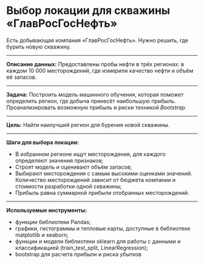 # Выбор локации для скважины «ГлавРосГосНефть»
Есть добывающая компания «ГлавРосГосНефть». Нужно решить, где бурить новую скважину.

____
**Описание данных:** Предоставлены пробы нефти в трёх регионах: в каждом 10 000 месторождений, где измерили качество нефти и объём её запасов.

____
**Задача:** Построить модель машинного обучения, которая поможет определить регион, где добыча принесёт наибольшую прибыль. Проанализировать возможную прибыль и риски техникой *Bootstrap.*

____
**Цель:** Найти наилучший регион для бурения новой скважины. 

____
**Шаги для выбора локации:**

- В избранном регионе ищут месторождения, для каждого определяют значения признаков;
- Строят модель и оценивают объём запасов;
- Выбирают месторождения с самым высокими оценками значений. Количество месторождений зависит от бюджета компании и стоимости разработки одной скважины;
- Прибыль равна суммарной прибыли отобранных месторождений.

____
**Используемые инструменты:**
* функции библиотеки Pandas;
* графики, гистограммы и тепловые карты, доступные в библиотеке matplotlib и seaborn;
* функции и модели библиотеки sklearn для работы с данными и классификацией (train_test_split, LinearRegression);
* bootstrap для расчета прибыли и риска убытков
